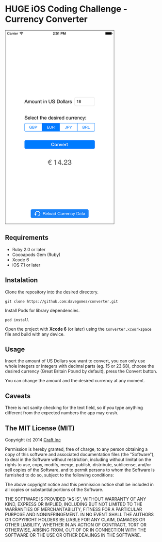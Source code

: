 # HUGE iOS Coding Challenge - Currency Converter

![Currency Converter](https://raw.githubusercontent.com/davegomez/converter/master/currency-converter.png)

## Requirements

- Ruby 2.0 or later
- Cocoapods Gem (Ruby)
- Xcode 6
- iOS 7.1 or later

## Instalation

Clone the repository into the desired directory.

    git clone https://github.com:davegomez/converter.git
    
Install Pods for library dependencies.

    pod install

Open the project with **Xcode 6** (or later) using the ```Converter.xcworkspace``` file and build with any device.

## Usage

Insert the amount of US Dollars you want to convert, you can only use whole integers or integers with decimal parts (eg. 15 or 23.68), choose the desired currency (Great Britain Pound by default), press the Convert button.

You can change the amount and the desired currency at any moment.

## Caveats

There is not sanity checking for the text field, so if you type anything different from the expected numbers the app may crash.

## The MIT License (MIT)

Copyright (c) 2014 [Craft Inc](http://crafinc.co)

Permission is hereby granted, free of charge, to any person obtaining a copy
of this software and associated documentation files (the "Software"), to deal
in the Software without restriction, including without limitation the rights
to use, copy, modify, merge, publish, distribute, sublicense, and/or sell
copies of the Software, and to permit persons to whom the Software is
furnished to do so, subject to the following conditions:

The above copyright notice and this permission notice shall be included in
all copies or substantial portions of the Software.

THE SOFTWARE IS PROVIDED "AS IS", WITHOUT WARRANTY OF ANY KIND, EXPRESS OR
IMPLIED, INCLUDING BUT NOT LIMITED TO THE WARRANTIES OF MERCHANTABILITY,
FITNESS FOR A PARTICULAR PURPOSE AND NONINFRINGEMENT. IN NO EVENT SHALL THE
AUTHORS OR COPYRIGHT HOLDERS BE LIABLE FOR ANY CLAIM, DAMAGES OR OTHER
LIABILITY, WHETHER IN AN ACTION OF CONTRACT, TORT OR OTHERWISE, ARISING FROM,
OUT OF OR IN CONNECTION WITH THE SOFTWARE OR THE USE OR OTHER DEALINGS IN
THE SOFTWARE.
